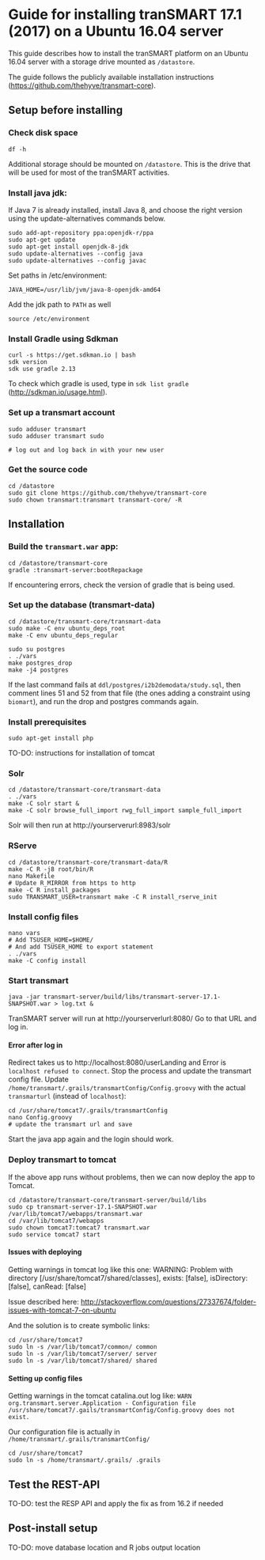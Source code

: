# Guide for installing tranSMART 17.1 (2017) on a Ubuntu 16.04 server

This guide describes how to install the tranSMART platform on an Ubuntu 16.04 server with a storage drive mounted as `/datastore`.  

The guide follows the publicly available installation instructions (https://github.com/thehyve/transmart-core).

## Setup before installing

### Check disk space

`df -h`

Additional storage should be mounted on `/datastore`. This is the drive that will be used for most of the tranSMART activities.

### Install java jdk: 

If Java 7 is already installed, install Java 8, and choose the right version using the update-alternatives commands below.

```
sudo add-apt-repository ppa:openjdk-r/ppa
sudo apt-get update
sudo apt-get install openjdk-8-jdk
sudo update-alternatives --config java
sudo update-alternatives --config javac
```
Set paths in /etc/environment: 

`JAVA_HOME=/usr/lib/jvm/java-8-openjdk-amd64`

Add the jdk path to `PATH` as well 

`source /etc/environment`

### Install Gradle using Sdkman

```
curl -s https://get.sdkman.io | bash
sdk version
sdk use gradle 2.13
```

To check which gradle is used, type in `sdk list gradle` (http://sdkman.io/usage.html).

### Set up a transmart account

```
sudo adduser transmart
sudo adduser transmart sudo
  
# log out and log back in with your new user
```

### Get the source code

```
cd /datastore
sudo git clone https://github.com/thehyve/transmart-core
sudo chown transmart:transmart transmart-core/ -R
```

## Installation

### Build the `transmart.war` app:

```
cd /datastore/transmart-core
gradle :transmart-server:bootRepackage
```

If encountering errors, check the version of gradle that is being used.

### Set up the database (transmart-data)

```
cd /datastore/transmart-core/transmart-data
sudo make -C env ubuntu_deps_root
make -C env ubuntu_deps_regular

sudo su postgres
. ./vars
make postgres_drop
make -j4 postgres
```

If the last command fails at `ddl/postgres/i2b2demodata/study.sql`, then comment lines 51 and 52 from that file (the ones adding a constraint using `biomart`), and run the drop and postgres commands again.

### Install prerequisites

```
sudo apt-get install php
```

TO-DO: instructions for installation of tomcat

### Solr

```
cd /datastore/transmart-core/transmart-data
. ./vars
make -C solr start &
make -C solr browse_full_import rwg_full_import sample_full_import
```

Solr will then run at http://yourserverurl:8983/solr

### RServe

```
cd /datastore/transmart-core/transmart-data/R
make -C R -j8 root/bin/R
nano Makefile
# Update R_MIRROR from https to http
make -C R install_packages
sudo TRANSMART_USER=transmart make -C R install_rserve_init
```

### Install config files

```
nano vars
# Add TSUSER_HOME=$HOME/
# And add TSUSER_HOME to export statement
. ./vars
make -C config install
```

### Start transmart

```
java -jar transmart-server/build/libs/transmart-server-17.1-SNAPSHOT.war > log.txt &
```

TranSMART server will run at http://yourserverlurl:8080/
Go to that URL and log in.

#### Error after log in
Redirect takes us to http://localhost:8080/userLanding and Error is `localhost refused to connect`. Stop the process and update the transmart config file. Update `/home/transmart/.grails/transmartConfig/Config.groovy` with the actual `transmarturl` (instead of `localhost`):
```
cd /usr/share/tomcat7/.grails/transmartConfig
nano Config.groovy
# update the transmart url and save
```
Start the java app again and the login should work.

### Deploy transmart to tomcat

If the above app runs without problems, then we can now deploy the app to Tomcat.

```
cd /datastore/transmart-core/transmart-server/build/libs
sudo cp transmart-server-17.1-SNAPSHOT.war /var/lib/tomcat7/webapps/transmart.war
cd /var/lib/tomcat7/webapps
sudo chown tomcat7:tomcat7 transmart.war
sudo service tomcat7 start
```

#### Issues with deploying

Getting warnings in tomcat log like this one: WARNING: Problem with directory [/usr/share/tomcat7/shared/classes], exists: [false], isDirectory: [false], canRead: [false]

Issue described here: http://stackoverflow.com/questions/27337674/folder-issues-with-tomcat-7-on-ubuntu

And the solution is to create symbolic links:

```
cd /usr/share/tomcat7
sudo ln -s /var/lib/tomcat7/common/ common
sudo ln -s /var/lib/tomcat7/server/ server
sudo ln -s /var/lib/tomcat7/shared/ shared
```

#### Setting up config files

Getting warnings in the tomcat catalina.out log like: `WARN org.transmart.server.Application - Configuration file /usr/share/tomcat7/.gails/transmartConfig/Config.groovy does not exist.`

Our configuration file is actually in `/home/transmart/.grails/transmartConfig/`

```
cd /usr/share/tomcat7
sudo ln -s /home/transmart/.grails/ .grails
```

## Test the REST-API

TO-DO: test the RESP API and apply the fix as from 16.2 if needed


## Post-install setup

TO-DO: move database location and R jobs output location
